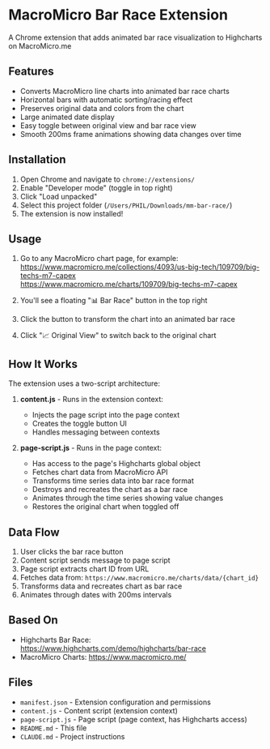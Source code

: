# MacroMicro Bar Race Extension

A Chrome extension that adds animated bar race visualization to Highcharts on MacroMicro.me

## Features

- Converts MacroMicro line charts into animated bar race charts
- Horizontal bars with automatic sorting/racing effect
- Preserves original data and colors from the chart
- Large animated date display
- Easy toggle between original view and bar race view
- Smooth 200ms frame animations showing data changes over time

## Installation

1. Open Chrome and navigate to `chrome://extensions/`
2. Enable "Developer mode" (toggle in top right)
3. Click "Load unpacked"
4. Select this project folder (`/Users/PHIL/Downloads/mm-bar-race/`)
5. The extension is now installed!

## Usage

1. Go to any MacroMicro chart page, for example:  
   https://www.macromicro.me/collections/4093/us-big-tech/109709/big-techs-m7-capex  
   https://www.macromicro.me/charts/109709/big-techs-m7-capex

2. You'll see a floating "📊 Bar Race" button in the top right

3. Click the button to transform the chart into an animated bar race

4. Click "📈 Original View" to switch back to the original chart

## How It Works

The extension uses a two-script architecture:

1. **content.js** - Runs in the extension context:
   - Injects the page script into the page context
   - Creates the toggle button UI
   - Handles messaging between contexts

2. **page-script.js** - Runs in the page context:
   - Has access to the page's Highcharts global object
   - Fetches chart data from MacroMicro API
   - Transforms time series data into bar race format
   - Destroys and recreates the chart as a bar race
   - Animates through the time series showing value changes
   - Restores the original chart when toggled off

## Data Flow

1. User clicks the bar race button
2. Content script sends message to page script
3. Page script extracts chart ID from URL
4. Fetches data from: `https://www.macromicro.me/charts/data/{chart_id}`
5. Transforms data and recreates chart as bar race
6. Animates through dates with 200ms intervals

## Based On

- Highcharts Bar Race: https://www.highcharts.com/demo/highcharts/bar-race
- MacroMicro Charts: https://www.macromicro.me/

## Files

- `manifest.json` - Extension configuration and permissions
- `content.js` - Content script (extension context)
- `page-script.js` - Page script (page context, has Highcharts access)
- `README.md` - This file
- `CLAUDE.md` - Project instructions
